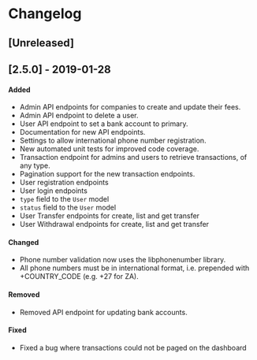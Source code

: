 # Changelog

## [Unreleased]

## [2.5.0] - 2019-01-28

#### Added
- Admin API endpoints for companies to create and update their fees.
- Admin API endpoint to delete a user.
- User API endpoint to set a bank account to primary.
- Documentation for new API endpoints.
- Settings to allow international phone number registration.
- New automated unit tests for improved code coverage.
- Transaction endpoint for admins and users to retrieve transactions, of any type.
- Pagination support for the new transaction endpoints.
- User registration endpoints
- User login endpoints
- `type` field to the `User` model
- `status` field to the `User` model
- User Transfer endpoints for create, list and get transfer
- User Withdrawal endpoints for create, list and get transfer

#### Changed
- Phone number validation now uses the libphonenumber library.
- All phone numbers must be in international format, i.e. prepended with +COUNTRY_CODE (e.g. +27 for ZA).

#### Removed
- Removed API endpoint for updating bank accounts.

#### Fixed
- Fixed a bug where transactions could not be paged on the dashboard
